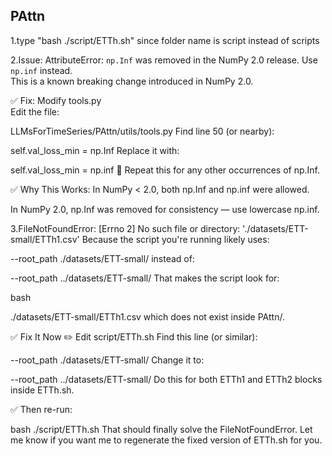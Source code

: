 ## PAttn
1.type "bash ./script/ETTh.sh" since folder name is script instead of scripts

2.Issue:
AttributeError: `np.Inf` was removed in the NumPy 2.0 release. Use `np.inf` instead.  
This is a known breaking change introduced in NumPy 2.0.  

✅ Fix: Modify tools.py  
Edit the file:

LLMsForTimeSeries/PAttn/utils/tools.py
Find line 50 (or nearby):

self.val_loss_min = np.Inf
Replace it with:

self.val_loss_min = np.inf
🔁 Repeat this for any other occurrences of np.Inf.

✅ Why This Works:
In NumPy < 2.0, both np.Inf and np.inf were allowed.

In NumPy 2.0, np.Inf was removed for consistency — use lowercase np.inf.

3.FileNotFoundError: [Errno 2] No such file or directory: './datasets/ETT-small/ETTh1.csv'
Because the script you're running likely uses:

--root_path ./datasets/ETT-small/
instead of:

--root_path ../datasets/ETT-small/
That makes the script look for:

bash

./datasets/ETT-small/ETTh1.csv
which does not exist inside PAttn/.

✅ Fix It Now
✏️ Edit script/ETTh.sh
Find this line (or similar):

--root_path ./datasets/ETT-small/
Change it to:

--root_path ../datasets/ETT-small/
Do this for both ETTh1 and ETTh2 blocks inside ETTh.sh.

✅ Then re-run:

bash ./script/ETTh.sh
That should finally solve the FileNotFoundError. Let me know if you want me to regenerate the fixed version of ETTh.sh for you.
